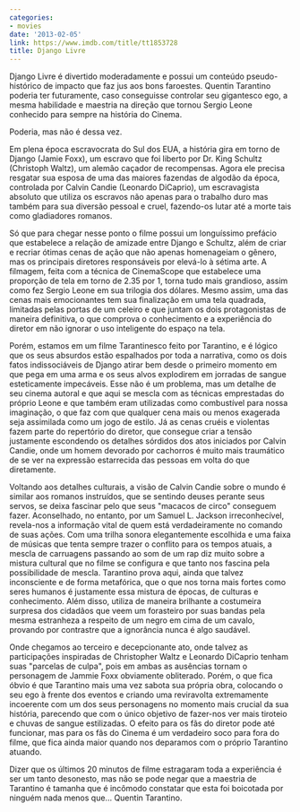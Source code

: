 ```yaml
---
categories:
- movies
date: '2013-02-05'
link: https://www.imdb.com/title/tt1853728
title: Django Livre
---
```


Django Livre é divertido moderadamente e possui um conteúdo pseudo-histórico de impacto que faz jus aos bons faroestes. Quentin Tarantino poderia ter futuramente, caso conseguisse controlar seu gigantesco ego, a mesma habilidade e maestria na direção que tornou Sergio Leone conhecido para sempre na história do Cinema.

Poderia, mas não é dessa vez.

Em plena época escravocrata do Sul dos EUA, a história gira em torno de Django (Jamie Foxx), um escravo que foi liberto por Dr. King Schultz (Christoph Waltz), um alemão caçador de recompensas. Agora ele precisa resgatar sua esposa de uma das maiores fazendas de algodão da época, controlada por Calvin Candie (Leonardo DiCaprio), um escravagista absoluto que utiliza os escravos não apenas para o trabalho duro mas também para sua diversão pessoal e cruel, fazendo-os lutar até a morte tais como gladiadores romanos.

Só que para chegar nesse ponto o filme possui um longuíssimo prefácio que estabelece a relação de amizade entre Django e Schultz, além de criar e recriar ótimas cenas de ação que não apenas homenageiam o gênero, mas os principais diretores responsáveis por elevá-lo à sétima arte. A filmagem, feita com a técnica de CinemaScope que estabelece uma proporção de tela em torno de 2.35 por 1, torna tudo mais grandioso, assim como fez Sergio Leone em sua trilogia dos dólares. Mesmo assim, uma das cenas mais emocionantes tem sua finalização em uma tela quadrada, limitadas pelas portas de um celeiro e que juntam os dois protagonistas de maneira definitiva, o que comprova o conhecimento e a experiência do diretor em não ignorar o uso inteligente do espaço na tela.

Porém, estamos em um filme Tarantinesco feito por Tarantino, e é lógico que os seus absurdos estão espalhados por toda a narrativa, como os dois fatos indissociáveis de Django atirar bem desde o primeiro momento em que pega em uma arma e os seus alvos explodirem em jorradas de sangue esteticamente impecáveis. Esse não é um problema, mas um detalhe de seu cinema autoral e que aqui se mescla com as técnicas emprestadas do próprio Leone e que também eram utilizadas como combustível para nossa imaginação, o que faz com que qualquer cena mais ou menos exagerada seja assimilada como um jogo de estilo. Já as cenas cruéis e violentas fazem parte do repertório do diretor, que consegue criar a tensão justamente escondendo os detalhes sórdidos dos atos iniciados por Calvin Candie, onde um homem devorado por cachorros é muito mais traumático de se ver na expressão estarrecida das pessoas em volta do que diretamente.

Voltando aos detalhes culturais, a visão de Calvin Candie sobre o mundo é similar aos romanos instruídos, que se sentindo deuses perante seus servos, se deixa fascinar pelo que seus "macacos de circo" conseguem fazer. Aconselhado, no entanto, por um Samuel L. Jackson irreconhecível, revela-nos a informação vital de quem está verdadeiramente no comando de suas ações. Com uma trilha sonora elegantemente escolhida e uma faixa de músicas que tenta sempre trazer o conflito para os tempos atuais, a mescla de carruagens passando ao som de um rap diz muito sobre a mistura cultural que no filme se configura e que tanto nos fascina pela possibilidade de mescla. Tarantino prova aqui, ainda que talvez inconsciente e de forma metafórica, que o que nos torna mais fortes como seres humanos é justamente essa mistura de épocas, de culturas e conhecimento. Além disso, utiliza de maneira brilhante a costumeira surpresa dos cidadãos que veem um forasteiro por suas bandas pela mesma estranheza a respeito de um negro em cima de um cavalo, provando por contrastre que a ignorância nunca é algo saudável.

Onde chegamos ao terceiro e decepcionante ato, onde talvez as participações inspiradas de Christopher Waltz e Leonardo DiCaprio tenham suas "parcelas de culpa", pois em ambas as ausências tornam o personagem de Jammie Foxx obviamente obliterado. Porém, o que fica óbvio é que Tarantino mais uma vez sabota sua própria obra, colocando o seu ego à frente dos eventos e criando uma reviravolta extremamente incoerente com um dos seus personagens no momento mais crucial da sua história, parecendo que com o único objetivo de fazer-nos ver mais tiroteio e chuvas de sangue estilizadas. O efeito para os fãs do diretor pode até funcionar, mas para os fãs do Cinema é um verdadeiro soco para fora do filme, que fica ainda maior quando nos deparamos com o próprio Tarantino atuando.

Dizer que os últimos 20 minutos de filme estragaram toda a experiência é ser um tanto desonesto, mas não se pode negar que a maestria de Tarantino é tamanha que é incômodo constatar que esta foi boicotada por ninguém nada menos que... Quentin Tarantino.